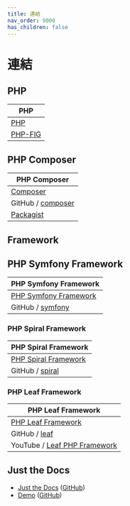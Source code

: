 ```yaml
---
title: 連結
nav_order: 9000
has_children: false
---
```



# 連結




## PHP

| PHP |
| --- |
| [PHP](https://www.php.net/) |
| [PHP-FIG](https://www.php-fig.org/) |




## PHP Composer

| PHP Composer |
| --- |
| [Composer](https://getcomposer.org/) |
| GitHub / [composer](https://github.com/composer/composer) |
| [Packagist](https://packagist.org/) |




## Framework

## PHP Symfony Framework

| PHP Symfony Framework |
| --- |
| [PHP Symfony Framework](https://symfony.com/) |
| GitHub / [symfony](https://github.com/symfony) |


### PHP Spiral Framework

| PHP Spiral Framework |
| --- |
| [PHP Spiral Framework](https://spiral.dev/) |
| GitHub / [spiral](https://github.com/spiral) |


### PHP Leaf Framework

| PHP Leaf Framework |
| --- |
| [PHP Leaf Framework](https://leafphp.dev/) |
| GitHub / [leaf](https://github.com/leafsphp/leaf) |
| YouTube / [Leaf PHP Framework](https://www.youtube.com/@leafphp) |




## Just the Docs

* [Just the Docs](https://pmarsceill.github.io/just-the-docs/) ([GitHub](https://github.com/pmarsceill/just-the-docs))
* [Demo](https://pmarsceill.github.io/jtd-remote/) ([GitHub](https://github.com/pmarsceill/jtd-remote))
